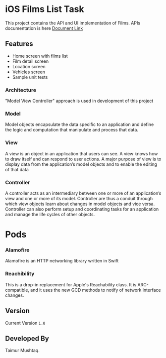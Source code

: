 # iOS Films List Task

This project contains the API and UI implementation of Films. APIs documentation is here [Document Link][url1]


## Features

* Home screen with films list
* Film detail screen
* Location screen
* Vehicles screen
* Sample unit tests

### Architecture

"Model View Controller" approach is used in development of this project

### Model
Model objects encapsulate the data specific to an application and define the logic and computation that manipulate and process that data.

### View
A view is an object in an application that users can see. A view knows how to draw itself and can respond to user actions. A major purpose of view is to display data from the application’s model objects and to enable the editing of that data

### Controller
A controller acts as an intermediary between one or more of an application’s view and one or more of its model. Controller are thus a conduit through which view objects learn about changes in model objects and vice versa. Controller can also perform setup and coordinating tasks for an application and manage the life cycles of other objects.


# Pods

### Alamofire
Alamofire is an HTTP networking library written in Swift
### Reachibility
This is a drop-in replacement for Apple's Reachability class. It is ARC-compatible, and it uses the new GCD methods to notify of network interface changes.

##  Version
Current Version ```1.0```

## Developed By
Taimur Mushtaq.

  [url1]: <https://ghibliapi.herokuapp.com/>
